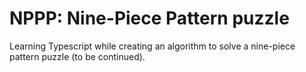 # NPPP: Nine-Piece Pattern puzzle

Learning Typescript while creating an algorithm to solve a nine-piece pattern puzzle (to be continued).
